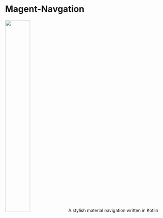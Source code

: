 # Magent-Navgation
<img src="https://github.com/anfederico/Clairvoyant/blob/master/readme/magent-icon.png" width=40%>
A stylish material navigation written in Kotlin
